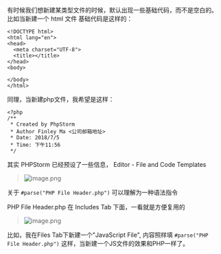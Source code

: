 有时候我们想新建某类型文件的时候，默认出现一些基础代码，而不是空白的。
比如当新建一个 html 文件
基础代码是这样的：
```
<!DOCTYPE html>
<html lang="en">
<head>
  <meta charset="UTF-8">
  <title></title>
</head>
<body>

</body>
</html>
```
同理，当新建php文件，我希望是这样：
```
<?php
/**
 * Created by PhpStorm
 * Author Finley Ma <公司邮箱地址>
 * Date: 2018/7/5
 * Time: 下午11:56
 */
```

其实 PHPStorm 已经预设了一些信息， Editor - File and Code Templates
> ![image.png](https://upload-images.jianshu.io/upload_images/71414-19de985d4c779a2a.png?imageMogr2/auto-orient/strip%7CimageView2/2/w/1240)

关于 `#parse("PHP File Header.php")` 可以理解为一种语法指令

PHP File Header.php 在 Includes Tab 下面，一看就是方便复用的

> ![image.png](https://upload-images.jianshu.io/upload_images/71414-6719c87219b57ef1.png?imageMogr2/auto-orient/strip%7CimageView2/2/w/1240)

比如，我在Files Tab下新建一个"JavaScript File", 内容照样填 `#parse("PHP File Header.php")`
这样，当新建一个JS文件的效果和PHP一样了。
